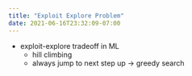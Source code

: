 ```yaml
---
title: "Exploit Explore Problem"
date: 2021-06-16T23:32:09-07:00
---
```


-   exploit-explore tradeoff in ML
    -   hill climbing
    -   always jump to next step up → greedy search